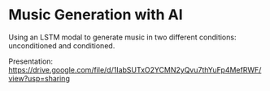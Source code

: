 # Music Generation with AI
Using an LSTM modal to generate music in two different conditions: unconditioned and conditioned. 

Presentation: https://drive.google.com/file/d/1IabSUTxO2YCMN2yQvu7thYuFp4MefRWF/view?usp=sharing
